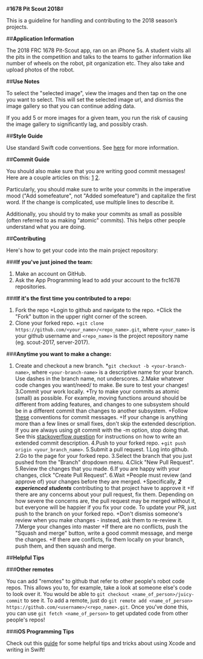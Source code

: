 #**1678 Pit Scout 2018**#

This is a guideline for handling and contributing to the 2018 season’s projects.

##**Application Information**

The 2018 FRC 1678 Pit-Scout app, ran on an iPhone 5s. A student visits all the pits in the competition and talks to the teams to gather information like number of wheels on the robot, pit organization etc. They also take and upload photos of the robot.

##**Use Notes**

To select the "selected image", view the images and then tap on the one you want to select. This will set the selected image url, and dismiss the image gallery so that you can continue adding data.

If you add 5 or more images for a given team, you run the risk of causing the image gallery to significantly lag, and possibly crash.

##**Style Guide**

Use standard Swift code conventions. See [here](https://github.com/raywenderlich/swift-style-guide#correctness) for more information.
	
##**Commit Guide**

You should also make sure that you are writing good commit messages! Here are a couple articles on this: [1](http://tbaggery.com/2008/04/19/a-note-about-git-commit-messages.html) [2](http://chris.beams.io/posts/git-commit/).

Particularly, you should make sure to write your commits in the imperative mood ("Add somefeature", not "Added somefeature") and capitalize the first word. If the change is complicated, use multiple lines to describe it.

Additionally, you should try to make your commits as small as possible (often referred to as making "atomic" commits). This helps other people understand what you are doing.

##**Contributing**

Here's how to get your code into the main project repository:

###**If you've just joined the team:**

1. Make an account on GitHub.
2. Ask the App Programming lead to add your account to the frc1678 repositories.

###**If it's the first time you contributed to a repo:**

1. Fork the repo
  +Login to github and navigate to the repo.
  +Click the "Fork" button in the upper right corner of the screen.
2. Clone your forked repo.
  +`git clone https://github.com/<your_name>/<repo_name>.git`, where `<your_name>` is your github username and `<repo_name>` is the project repository name (eg. scout-2017, server-2017).

###**Anytime you want to make a change:**

1. Create and checkout a new branch.
  *`git checkout -b <your-branch-name>`, where `<your-branch-name>` is a descriptive name for your branch. Use dashes in the branch name, not underscores.
2.Make whatever code changes you want/need/ to make. Be sure to test your changes!
3.Commit your work locally.
  +Try to make your commits as atomic (small) as possible. For example, moving functions around should be different from adding features, and changes to one subsystem should be in a different commit than changes to another subsystem.
  +Follow [these](http://tbaggery.com/2008/04/19/a-note-about-git-commit-messages.html) conventions for commit messages.
  +If your change is anything more than a few lines or small fixes, don't skip the extended description. If you are always using git commit with the -m option, stop doing that.
See this [stackoverflow question](https://stackoverflow.com/questions/9562304/github-commit-with-extended-message) for instructions on how to write an extended commit description.
4.Push to your forked repo.
  +`git push origin <your_branch_name>`.
5.Submit a pull request.
  1.Log into github.
  2.Go to the page for your forked repo.
  3.Select the branch that you just pushed from the "Branch" dropdown menu.
  4.Click "New Pull Request".
  5.Review the changes that you made.
  6.If you are happy with your changes, click "Create Pull Request".
 6.Wait
  +People must review (and approve of) your changes before they are merged.
    +Specifically, ***2 experienced students*** contributing to that project have to approve it
  +If there are any concerns about your pull request, fix them. Depending on how severe the concerns are, the pull request may be merged without it, but everyone will be happier if you fix your code. To update your PR, just push to the branch on your forked repo.
  +Don't dismiss someone's review when you make changes - instead, ask them to re-review it.
7.Merge your changes into master
  +If there are no conflicts, push the "Squash and merge" button, write a good commit message, and merge the changes.
  +If there are conflicts, fix them locally on your branch, push them, and then squash and merge.

##**Helpful Tips**

###**Other remotes**

You can add "remotes" to github that refer to other people's robot code repos. This allows you to, for example, take a look at someone else's code to look over it. You would be able to `git checkout <name_of_person>/juicy-commit` to see it. To add a remote, just do `git remote add <name_of_person> https://github.com/<username>/<repo_name>.git`. Once you've done this, you can use `git fetch <name_of_person>` to get updated code from other people's repos!

###**iOS Programming Tips**

Check out this [guide](https://docs.google.com/document/d/19I2pF2Krz-MLcP4INNbAA4HgbnG3rdTHmwM8_2428go/edit?usp=sharing) for some helpful tips and tricks about using Xcode and writing in Swift!
